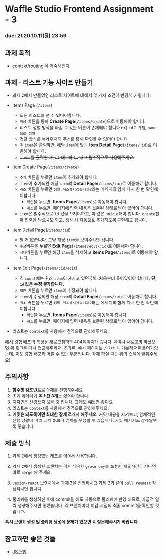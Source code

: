 Waffle Studio Frontend Assignment - 3
================================

### **due: 2020.10.11(일) 23:59**

## 과제 목적
- context/routing 에 익숙해진다.

## 과제 - 리스트 기능 사이트 만들기
- 과제 2에서 만들었던 리스트 사이트에 대해서 몇 가지 조건이 변경/추가됩니다.
- Items Page (`/items`)  
  - 모든 리스트를 볼 수 있어야합니다.
  - `작성` 버튼을 통해 **Create Page**(`/items/create`)으로 이동해야 합니다.
  - 리스트 정렬 방식을 바꿀 수 있는 버튼이 존재해야 합니다 ex) `id로 정렬`, `name으로 정렬 `
  - 정렬 방식은 브라우저의 주소를 통해 확인할 수 있어야 합니다.
  -  각 `item`을 클릭하면, 해당 `item`에 맞는 **Item Detail Page**(`/items/:id`)로 이동해야 합니다.
  -  ~~`items`를 출력할 때, `ul` 태그와 `li` 태그 필수적으로 사용해주세요.~~
- Item Create Page(`/items/create`)
  - `추가` 버튼을 누르면 `item`이 추가돼야 합니다.
  - `item`이 추가되면 해당 `item`의 **Detail Page**(`/items/:id`)로 이동해야 합니다.
  - `취소` 버튼을 누르면 `정말 취소하시겠습니까?`라는 메세지와 함께 다시 한 번 확인해야합니다.
    - `확인`을 누르면, **Items Page**(`/items`)로 이동해야 합니다.
    - `취소`를 누르면, 페이지에 입력 내용은 보존된 상태로 남아 있어야 합니다.
  - `item`은 필수적으로 `id` 값을 가져야하고, 이 값은 `unique`해야 합니다. `create`할 때 입력을 받으셔도 되고, 생성 시 자동으로 추가하도록 구현해도 됩니다.
- Item Detail Page(`/items/:id`)
  - 별 거 없습니다. 그냥 해당 `item`을 보여주시면 됩니다.
  - `수정`버튼을 누르면 **Edit Page**(`/items/edit/:id`)로 이동해야 합니다.
  - `삭제`버튼을 누르면 해당 `item`을 삭제하고 **Items Page**(`/items`)로 이동해야 합니다.
- Item Edit Page(`/items/:id/edit`)
  - 각 `input`에는 원래 `item`이 가지고 있던 값이 처음부터 들어있어야 합니다. **단, `id` 값은 수정 불가합니다.**
  - `확인` 버튼을 누르면 `item`이 수정돼야 합니다.
  - `item`이 수정되면 해당 `item`의 **Detail Page**(`/items/:id`)로 이동해야 합니다.
  - `취소` 버튼을 누르면 `정말 취소하시겠습니까?`라는 메세지와 함께 다시 한 번 확인해야합니다.
    - `확인`을 누르면, **Items Page**(`/items`)로 이동해야 합니다.
    - `취소`를 누르면, 페이지에 입력 내용은 보존된 상태로 남아 있어야 합니다.

- 리스트는 `context`를 사용해서 전역으로 관리해주세요.

[에시](https://dkwanm1.github.io/list/)
깃헙 배포의 특성상 새로고침하면 404페이지가 뜹니다. 혹여나 새로고침 하셨으면 위 링크로 다시 접근해주세요.
추가로, 예시 페이지는 `/list` 가 기본적으로 들어가있는데, 이도 깃헙 배포라 어쩔 수 없는 부분입니다.
과제 하실 때는 위의 스펙에 맞춰주세요!

## 주의사항
1. **함수형 컴포넌트**로 과제를 진행해주세요
1. 초기 데이터가 **최소한 3개**는 있어야 합니다.  
1. 디자인은 신경쓰지 않을 것 입니다. ~~그래도 예쁘면 좋아요~~   
2. 리스트는 `context`를 사용해서 전역으로 관리해주세요.
3.  **커밋은 되도록이면 최대한 잘게 쪼개서 해주세요.** 커밋 내용을 지켜보고, 전체적인 진행 상황에 따라 과제 due나 명세를 수정할 수 있습니다. 커밋 메시지도 상세할수록 좋습니다.


## 제출 방식
1. 과제 2에서 생성했던 레포를 이어서 사용합니다.

2. 과제 2에서 생성한 브랜치는 각자 사용한 `grace day`를 포함한 제출시간이 지나면 바로 `merge` 해 주세요.

3. `vesion-react` 브랜치에서 과제 3을 진행하시고 과제 2와 같이 `pull request` 작성하시면 됩니다.

4. 풀리퀘를 생성하신 후에 commit을 해도 자동으로 풀리퀘에 반영 되므로, 가급적 일찍 생성해주시면 좋겠습니다. 각 브랜치마다 마감 시점의 최종 commit을 확인할 것입니다. 

**혹시 브랜치 생성 및 풀리퀘 생성에 문제가 있으면 꼭 질문해주시기 바랍니다**

## 참고하면 좋은 것들
- [JS 문법](https://learnjs.vlpt.us/)

